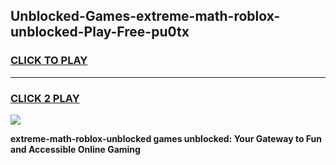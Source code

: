 
## Unblocked-Games-extreme-math-roblox-unblocked-Play-Free-pu0tx
<h3>
<a href="https://premium76.site?title=extreme-math-roblox-unblocked&ref=18A1">CLICK TO PLAY</a></h3>
<hr>

<h3>
<a href="https://premium76.site?title=extreme-math-roblox-unblocked&ref=18A1">CLICK 2 PLAY</a>
  
</h3>

<a href="https://premium76.site?title=extreme-math-roblox-unblocked&ref=18A1"><img src="https://clearcache.store/games.png"></a>


**extreme-math-roblox-unblocked games unblocked: Your Gateway to Fun and Accessible Online Gaming**
